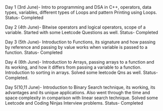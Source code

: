 Day 1 (3rd June)- Intro to programming and DSA in C++, operators, data types, variables, different types of Loops and pattern Printing using Loops. Status- Completed

Day 2 (4th June)- Bitwise operators and logical operators, scope of a variable. Started with some Leetcode Questions as well. Status- Completed

Day 3 (5th June)- Introduction to Functions, its signature and how passing by reference and passing by value works when variable is passed to a function. Status- Completed

Day 4 (6th June)- Introduction to Arrays, passing arrays to a function and its working, and how it differs from passing a variable to a function. Introduction to sorting in arrays. Solved some leetcode Qns as well. Status- Completed. 

Day 5(10,11 June)- Introduction to Binary Search technique, its working, its advantages and its unique applications. Also went through the time and space complexity in comparison with linear search technique. Solved some Leetcode and Coding Ninjas Interview problems. Status- Completed 
